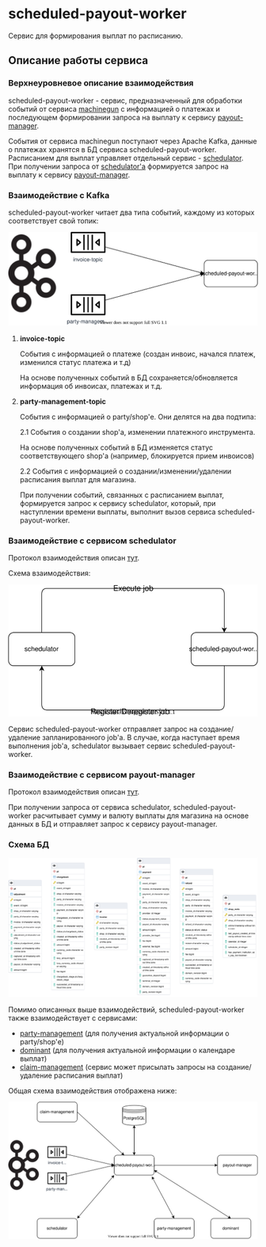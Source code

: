 # scheduled-payout-worker

Сервис для формирования выплат по расписанию.

## Описание работы сервиса

### Верхнеуровневое описание взаимодействия

scheduled-payout-worker - сервис, предназначенный для обработки событий от сервиса [machinegun](https://github.com/rbkmoney/machinegun) с информацией о платежах и последующем формировании запроса на выплату к сервису [payout-manager](https://github.com/rbkmoney/payout-manager). 

События от сервиса machinegun поступают через Apache Kafka, данные о платежах хранятся в БД сервиса scheduled-payout-worker. Расписанием для выплат управляет отдельный сервис - [schedulator](https://github.com/rbkmoney/schedulator). При получении запроса от [schedulator'а](https://github.com/rbkmoney/schedulator) формируется запрос на выплату к сервису  [payout-manager](https://github.com/rbkmoney/payout-manager).

### Взаимодействие с Kafka

scheduled-payout-worker читает два типа событий, каждому из которых соответствует свой топик:

![spw-kafka](doc/spw-kafka.svg)

1. **invoice-topic**

   События с информацией о платеже (создан инвоис, начался платеж, изменился статус платежа и т.д)

   На основе полученных событий в БД сохраняется/обновляется информация об инвоисах, платежах и т.д.  

2. **party-management-topic**

   События с информацией о party/shop'е. Они делятся на два подтипа:

   2.1 События о создании shop'а, изменении платежного инструмента.

   На основе полученных событий в БД изменяется статус соответствующего shop'а (например, блокируется прием инвоисов)

   2.2 События с информацией о создании/изменении/удалении расписания выплат для магазина.

    При получении событий, связанных с расписанием выплат, формируется запрос к сервису schedulator, который, при наступлении времени выплаты, выполнит вызов сервиса scheduled-payout-worker.

### Взаимодействие с сервисом schedulator

Протокол взаимодействия описан [тут](https://github.com/rbkmoney/schedulator-proto).

Схема взаимодействия:

![spw-schedulator](doc/spw-schedulator.svg)

Сервис scheduled-payout-worker отправляет запрос на создание/удаление запланированного job'а. В случае, когда наступает время выполнения job'а, schedulator вызывает сервис scheduled-payout-worker. 

### Взаимодействие с сервисом payout-manager

Протокол взаимодействия описан [тут](https://github.com/rbkmoney/payout-manager-proto).

При получении запроса от сервиса schedulator, scheduled-payout-worker расчитывает сумму и валюту выплаты для магазина на основе данных в БД и отправляет запрос к сервису payout-manager.

### Схема БД

![spw-db](doc/spw-db.png)

Помимо описанных выше взаимодействий, scheduled-payout-worker также взаимодействует с сервисами:

- [party-management](https://github.com/rbkmoney/party_management) (для получения актуальной информации о party/shop'е)
- [dominant](https://github.com/rbkmoney/dominant) (для получения актуальной информации о календаре выплат)
- [claim-management](https://github.com/rbkmoney/claim-management) (сервис может присылать запросы на создание/удаление расписания выплат)

Общая схема взаимодействия отображена ниже:



![spw-common-v](doc/spw-common.svg)
